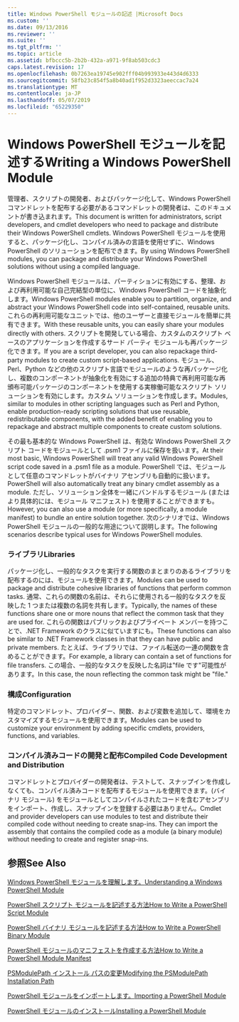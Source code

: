 ```yaml
---
title: Windows PowerShell モジュールの記述 |Microsoft Docs
ms.custom: ''
ms.date: 09/13/2016
ms.reviewer: ''
ms.suite: ''
ms.tgt_pltfrm: ''
ms.topic: article
ms.assetid: bfbccc5b-2b2b-432a-a971-9f8ab503cdc3
caps.latest.revision: 17
ms.openlocfilehash: 0b7263ea19745e902fff04b993933e443d4d6333
ms.sourcegitcommit: 58fb23c854f5a8b40ad1f952d3323aeeccac7a24
ms.translationtype: MT
ms.contentlocale: ja-JP
ms.lasthandoff: 05/07/2019
ms.locfileid: "65229350"
---
```

# <a name="writing-a-windows-powershell-module"></a><span data-ttu-id="ca65e-102">Windows PowerShell モジュールを記述する</span><span class="sxs-lookup"><span data-stu-id="ca65e-102">Writing a Windows PowerShell Module</span></span>

<span data-ttu-id="ca65e-103">管理者、スクリプトの開発者、およびパッケージ化して、Windows PowerShell コマンドレットを配布する必要があるコマンドレットの開発者は、このドキュメントが書き込まれます。</span><span class="sxs-lookup"><span data-stu-id="ca65e-103">This document is written for administrators, script developers, and cmdlet developers who need to package and distribute their Windows PowerShell cmdlets.</span></span> <span data-ttu-id="ca65e-104">Windows PowerShell モジュールを使用すると、パッケージ化し、コンパイル済みの言語を使用せずに、Windows PowerShell のソリューションを配布できます。</span><span class="sxs-lookup"><span data-stu-id="ca65e-104">By using Windows PowerShell modules, you can package and distribute your Windows PowerShell solutions without using a compiled language.</span></span>

<span data-ttu-id="ca65e-105">Windows PowerShell モジュールは、パーティションに有効にする、整理、および再利用可能な自己完結型の単位に、Windows PowerShell コードを抽象化します。</span><span class="sxs-lookup"><span data-stu-id="ca65e-105">Windows PowerShell modules enable you to partition, organize, and abstract your Windows PowerShell code into self-contained, reusable units.</span></span> <span data-ttu-id="ca65e-106">これらの再利用可能なユニットでは、他のユーザーと直接モジュールを簡単に共有できます。</span><span class="sxs-lookup"><span data-stu-id="ca65e-106">With these reusable units, you can easily share your modules directly with others.</span></span> <span data-ttu-id="ca65e-107">スクリプトを開発している場合、カスタムのスクリプト ベースのアプリケーションを作成するサード パーティ モジュールも再パッケージ化できます。</span><span class="sxs-lookup"><span data-stu-id="ca65e-107">If you are a script developer, you can also repackage third-party modules to create custom script-based applications.</span></span> <span data-ttu-id="ca65e-108">モジュール、Perl、Python などの他のスクリプト言語でモジュールのような再パッケージ化し、複数のコンポーネントが抽象化を有効にする追加の特典で再利用可能な再頒布可能パッケージのコンポーネントを使用する実稼働可能なスクリプト ソリューションを有効にします。カスタム ソリューションを作成します。</span><span class="sxs-lookup"><span data-stu-id="ca65e-108">Modules, similar to modules in other scripting languages such as Perl and Python, enable production-ready scripting solutions that use reusable, redistributable components, with the added benefit of enabling you to repackage and abstract multiple components to create custom solutions.</span></span>

<span data-ttu-id="ca65e-109">その最も基本的な Windows PowerShell は、有効な Windows PowerShell スクリプト コードをモジュールとして .psm1 ファイルに保存を扱います。</span><span class="sxs-lookup"><span data-stu-id="ca65e-109">At their most basic, Windows PowerShell will treat any valid Windows PowerShell script code saved in a .psm1 file as a module.</span></span> <span data-ttu-id="ca65e-110">PowerShell では、モジュールとして任意のコマンドレットがバイナリ アセンブリも自動的に扱います。</span><span class="sxs-lookup"><span data-stu-id="ca65e-110">PowerShell will also automatically treat any binary cmdlet assembly as a module.</span></span> <span data-ttu-id="ca65e-111">ただし、ソリューション全体を一緒にバンドルするモジュール (またはより具体的には、モジュール マニフェスト) を使用することができますも。</span><span class="sxs-lookup"><span data-stu-id="ca65e-111">However, you can also use a module (or more specifically, a module manifest) to bundle an entire solution together.</span></span> <span data-ttu-id="ca65e-112">次のシナリオでは、Windows PowerShell モジュールの一般的な用途について説明します。</span><span class="sxs-lookup"><span data-stu-id="ca65e-112">The following scenarios describe typical uses for Windows PowerShell modules.</span></span>

### <a name="libraries"></a><span data-ttu-id="ca65e-113">ライブラリ</span><span class="sxs-lookup"><span data-stu-id="ca65e-113">Libraries</span></span>

<span data-ttu-id="ca65e-114">パッケージ化し、一般的なタスクを実行する関数のまとまりのあるライブラリを配布するのには、モジュールを使用できます。</span><span class="sxs-lookup"><span data-stu-id="ca65e-114">Modules can be used to package and distribute cohesive libraries of functions that perform common tasks.</span></span> <span data-ttu-id="ca65e-115">通常、これらの関数の名前は、それらに使用される一般的なタスクを反映した 1 つまたは複数の名詞を共有します。</span><span class="sxs-lookup"><span data-stu-id="ca65e-115">Typically, the names of these functions share one or more nouns that reflect the common task that they are used for.</span></span> <span data-ttu-id="ca65e-116">これらの関数はパブリックおよびプライベート メンバーを持つことで、.NET Framework のクラスに似ていますにも。</span><span class="sxs-lookup"><span data-stu-id="ca65e-116">These functions can also be similar to .NET Framework classes in that they can have public and private members.</span></span> <span data-ttu-id="ca65e-117">たとえば、ライブラリでは、ファイル転送の一連の関数を含めることができます。</span><span class="sxs-lookup"><span data-stu-id="ca65e-117">For example, a library can contain a set of functions for file transfers.</span></span> <span data-ttu-id="ca65e-118">この場合、一般的なタスクを反映した名詞は"file です"可能性があります。</span><span class="sxs-lookup"><span data-stu-id="ca65e-118">In this case, the noun reflecting the common task might be "file."</span></span>

### <a name="configuration"></a><span data-ttu-id="ca65e-119">構成</span><span class="sxs-lookup"><span data-stu-id="ca65e-119">Configuration</span></span>

<span data-ttu-id="ca65e-120">特定のコマンドレット、プロバイダー、関数、および変数を追加して、環境をカスタマイズするモジュールを使用できます。</span><span class="sxs-lookup"><span data-stu-id="ca65e-120">Modules can be used to customize your environment by adding specific cmdlets, providers, functions, and variables.</span></span>

### <a name="compiled-code-development-and-distribution"></a><span data-ttu-id="ca65e-121">コンパイル済みコードの開発と配布</span><span class="sxs-lookup"><span data-stu-id="ca65e-121">Compiled Code Development and Distribution</span></span>

<span data-ttu-id="ca65e-122">コマンドレットとプロバイダーの開発者は、テストして、スナップインを作成しなくても、コンパイル済みコードを配布するモジュールを使用できます。(バイナリ モジュール) をモジュールとしてコンパイルされたコードを含むアセンブリをインポート、作成し、スナップインを登録する必要はありません。</span><span class="sxs-lookup"><span data-stu-id="ca65e-122">Cmdlet and provider developers can use modules to test and distribute their compiled code without needing to create snap-ins. They can import the assembly that contains the compiled code as a module (a binary module) without needing to create and register snap-ins.</span></span>

## <a name="see-also"></a><span data-ttu-id="ca65e-123">参照</span><span class="sxs-lookup"><span data-stu-id="ca65e-123">See Also</span></span>

[<span data-ttu-id="ca65e-124">Windows PowerShell モジュールを理解します。</span><span class="sxs-lookup"><span data-stu-id="ca65e-124">Understanding a Windows PowerShell Module</span></span>](./understanding-a-windows-powershell-module.md)

[<span data-ttu-id="ca65e-125">PowerShell スクリプト モジュールを記述する方法</span><span class="sxs-lookup"><span data-stu-id="ca65e-125">How to Write a PowerShell Script Module</span></span>](./how-to-write-a-powershell-script-module.md)

[<span data-ttu-id="ca65e-126">PowerShell バイナリ モジュールを記述する方法</span><span class="sxs-lookup"><span data-stu-id="ca65e-126">How to Write a PowerShell Binary Module</span></span>](./how-to-write-a-powershell-binary-module.md)

[<span data-ttu-id="ca65e-127">PowerShell モジュールのマニフェストを作成する方法</span><span class="sxs-lookup"><span data-stu-id="ca65e-127">How to Write a PowerShell Module Manifest</span></span>](how-to-write-a-powershell-module-manifest.md)

[<span data-ttu-id="ca65e-128">PSModulePath インストール パスの変更</span><span class="sxs-lookup"><span data-stu-id="ca65e-128">Modifying the PSModulePath Installation Path</span></span>](./modifying-the-psmodulepath-installation-path.md)

[<span data-ttu-id="ca65e-129">PowerShell モジュールをインポートします。</span><span class="sxs-lookup"><span data-stu-id="ca65e-129">Importing a PowerShell Module</span></span>](./importing-a-powershell-module.md)

[<span data-ttu-id="ca65e-130">PowerShell モジュールのインストール</span><span class="sxs-lookup"><span data-stu-id="ca65e-130">Installing a PowerShell Module</span></span>](./installing-a-powershell-module.md)

